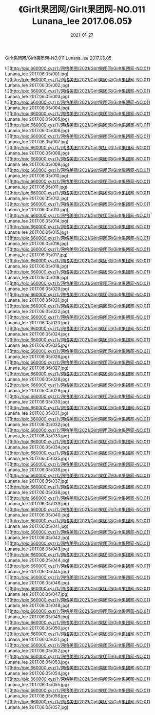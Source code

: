 ﻿---
layout: post
title:  《Girlt果团网/Girlt果团网-NO.011 Lunana_lee 2017.06.05》
date:   2021-01-27
img: http://pic.660000.xyz/1:/网络美图/2021/Girlt果团网/Girlt果团网-NO.011 Lunana_lee 2017.06.05/000.jpg
categories: [美女, 清纯, 唯美]
---

Girlt果团网/Girlt果团网-NO.011 Lunana_lee 2017.06.05

 ![](http://pic.660000.xyz/1:/网络美图/2021/Girlt果团网/Girlt果团网-NO.011 Lunana_lee 2017.06.05/001.jpg) <br>![](http://pic.660000.xyz/1:/网络美图/2021/Girlt果团网/Girlt果团网-NO.011 Lunana_lee 2017.06.05/002.jpg) <br>![](http://pic.660000.xyz/1:/网络美图/2021/Girlt果团网/Girlt果团网-NO.011 Lunana_lee 2017.06.05/003.jpg) <br>![](http://pic.660000.xyz/1:/网络美图/2021/Girlt果团网/Girlt果团网-NO.011 Lunana_lee 2017.06.05/004.jpg) <br>![](http://pic.660000.xyz/1:/网络美图/2021/Girlt果团网/Girlt果团网-NO.011 Lunana_lee 2017.06.05/005.jpg) <br>![](http://pic.660000.xyz/1:/网络美图/2021/Girlt果团网/Girlt果团网-NO.011 Lunana_lee 2017.06.05/006.jpg) <br>![](http://pic.660000.xyz/1:/网络美图/2021/Girlt果团网/Girlt果团网-NO.011 Lunana_lee 2017.06.05/007.jpg) <br>![](http://pic.660000.xyz/1:/网络美图/2021/Girlt果团网/Girlt果团网-NO.011 Lunana_lee 2017.06.05/008.jpg) <br>![](http://pic.660000.xyz/1:/网络美图/2021/Girlt果团网/Girlt果团网-NO.011 Lunana_lee 2017.06.05/009.jpg) <br>![](http://pic.660000.xyz/1:/网络美图/2021/Girlt果团网/Girlt果团网-NO.011 Lunana_lee 2017.06.05/010.jpg) <br>![](http://pic.660000.xyz/1:/网络美图/2021/Girlt果团网/Girlt果团网-NO.011 Lunana_lee 2017.06.05/011.jpg) <br>![](http://pic.660000.xyz/1:/网络美图/2021/Girlt果团网/Girlt果团网-NO.011 Lunana_lee 2017.06.05/012.jpg) <br>![](http://pic.660000.xyz/1:/网络美图/2021/Girlt果团网/Girlt果团网-NO.011 Lunana_lee 2017.06.05/013.jpg) <br>![](http://pic.660000.xyz/1:/网络美图/2021/Girlt果团网/Girlt果团网-NO.011 Lunana_lee 2017.06.05/014.jpg) <br>![](http://pic.660000.xyz/1:/网络美图/2021/Girlt果团网/Girlt果团网-NO.011 Lunana_lee 2017.06.05/015.jpg) <br>![](http://pic.660000.xyz/1:/网络美图/2021/Girlt果团网/Girlt果团网-NO.011 Lunana_lee 2017.06.05/016.jpg) <br>![](http://pic.660000.xyz/1:/网络美图/2021/Girlt果团网/Girlt果团网-NO.011 Lunana_lee 2017.06.05/017.jpg) <br>![](http://pic.660000.xyz/1:/网络美图/2021/Girlt果团网/Girlt果团网-NO.011 Lunana_lee 2017.06.05/018.jpg) <br>![](http://pic.660000.xyz/1:/网络美图/2021/Girlt果团网/Girlt果团网-NO.011 Lunana_lee 2017.06.05/019.jpg) <br>![](http://pic.660000.xyz/1:/网络美图/2021/Girlt果团网/Girlt果团网-NO.011 Lunana_lee 2017.06.05/020.jpg) <br>![](http://pic.660000.xyz/1:/网络美图/2021/Girlt果团网/Girlt果团网-NO.011 Lunana_lee 2017.06.05/021.jpg) <br>![](http://pic.660000.xyz/1:/网络美图/2021/Girlt果团网/Girlt果团网-NO.011 Lunana_lee 2017.06.05/022.jpg) <br>![](http://pic.660000.xyz/1:/网络美图/2021/Girlt果团网/Girlt果团网-NO.011 Lunana_lee 2017.06.05/023.jpg) <br>![](http://pic.660000.xyz/1:/网络美图/2021/Girlt果团网/Girlt果团网-NO.011 Lunana_lee 2017.06.05/024.jpg) <br>![](http://pic.660000.xyz/1:/网络美图/2021/Girlt果团网/Girlt果团网-NO.011 Lunana_lee 2017.06.05/025.jpg) <br>![](http://pic.660000.xyz/1:/网络美图/2021/Girlt果团网/Girlt果团网-NO.011 Lunana_lee 2017.06.05/026.jpg) <br>![](http://pic.660000.xyz/1:/网络美图/2021/Girlt果团网/Girlt果团网-NO.011 Lunana_lee 2017.06.05/027.jpg) <br>![](http://pic.660000.xyz/1:/网络美图/2021/Girlt果团网/Girlt果团网-NO.011 Lunana_lee 2017.06.05/028.jpg) <br>![](http://pic.660000.xyz/1:/网络美图/2021/Girlt果团网/Girlt果团网-NO.011 Lunana_lee 2017.06.05/029.jpg) <br>![](http://pic.660000.xyz/1:/网络美图/2021/Girlt果团网/Girlt果团网-NO.011 Lunana_lee 2017.06.05/030.jpg) <br>![](http://pic.660000.xyz/1:/网络美图/2021/Girlt果团网/Girlt果团网-NO.011 Lunana_lee 2017.06.05/031.jpg) <br>![](http://pic.660000.xyz/1:/网络美图/2021/Girlt果团网/Girlt果团网-NO.011 Lunana_lee 2017.06.05/032.jpg) <br>![](http://pic.660000.xyz/1:/网络美图/2021/Girlt果团网/Girlt果团网-NO.011 Lunana_lee 2017.06.05/033.jpg) <br>![](http://pic.660000.xyz/1:/网络美图/2021/Girlt果团网/Girlt果团网-NO.011 Lunana_lee 2017.06.05/034.jpg) <br>![](http://pic.660000.xyz/1:/网络美图/2021/Girlt果团网/Girlt果团网-NO.011 Lunana_lee 2017.06.05/035.jpg) <br>![](http://pic.660000.xyz/1:/网络美图/2021/Girlt果团网/Girlt果团网-NO.011 Lunana_lee 2017.06.05/036.jpg) <br>![](http://pic.660000.xyz/1:/网络美图/2021/Girlt果团网/Girlt果团网-NO.011 Lunana_lee 2017.06.05/037.jpg) <br>![](http://pic.660000.xyz/1:/网络美图/2021/Girlt果团网/Girlt果团网-NO.011 Lunana_lee 2017.06.05/038.jpg) <br>![](http://pic.660000.xyz/1:/网络美图/2021/Girlt果团网/Girlt果团网-NO.011 Lunana_lee 2017.06.05/039.jpg) <br>![](http://pic.660000.xyz/1:/网络美图/2021/Girlt果团网/Girlt果团网-NO.011 Lunana_lee 2017.06.05/040.jpg) <br>![](http://pic.660000.xyz/1:/网络美图/2021/Girlt果团网/Girlt果团网-NO.011 Lunana_lee 2017.06.05/041.jpg) <br>![](http://pic.660000.xyz/1:/网络美图/2021/Girlt果团网/Girlt果团网-NO.011 Lunana_lee 2017.06.05/042.jpg) <br>![](http://pic.660000.xyz/1:/网络美图/2021/Girlt果团网/Girlt果团网-NO.011 Lunana_lee 2017.06.05/043.jpg) <br>![](http://pic.660000.xyz/1:/网络美图/2021/Girlt果团网/Girlt果团网-NO.011 Lunana_lee 2017.06.05/044.jpg) <br>![](http://pic.660000.xyz/1:/网络美图/2021/Girlt果团网/Girlt果团网-NO.011 Lunana_lee 2017.06.05/045.jpg) <br>![](http://pic.660000.xyz/1:/网络美图/2021/Girlt果团网/Girlt果团网-NO.011 Lunana_lee 2017.06.05/046.jpg) <br>![](http://pic.660000.xyz/1:/网络美图/2021/Girlt果团网/Girlt果团网-NO.011 Lunana_lee 2017.06.05/047.jpg) <br>![](http://pic.660000.xyz/1:/网络美图/2021/Girlt果团网/Girlt果团网-NO.011 Lunana_lee 2017.06.05/048.jpg) <br>![](http://pic.660000.xyz/1:/网络美图/2021/Girlt果团网/Girlt果团网-NO.011 Lunana_lee 2017.06.05/049.jpg) <br>![](http://pic.660000.xyz/1:/网络美图/2021/Girlt果团网/Girlt果团网-NO.011 Lunana_lee 2017.06.05/050.jpg) <br>![](http://pic.660000.xyz/1:/网络美图/2021/Girlt果团网/Girlt果团网-NO.011 Lunana_lee 2017.06.05/051.jpg) <br>![](http://pic.660000.xyz/1:/网络美图/2021/Girlt果团网/Girlt果团网-NO.011 Lunana_lee 2017.06.05/052.jpg) <br>![](http://pic.660000.xyz/1:/网络美图/2021/Girlt果团网/Girlt果团网-NO.011 Lunana_lee 2017.06.05/053.jpg) <br>![](http://pic.660000.xyz/1:/网络美图/2021/Girlt果团网/Girlt果团网-NO.011 Lunana_lee 2017.06.05/054.jpg) <br>![](http://pic.660000.xyz/1:/网络美图/2021/Girlt果团网/Girlt果团网-NO.011 Lunana_lee 2017.06.05/055.jpg) <br>![](http://pic.660000.xyz/1:/网络美图/2021/Girlt果团网/Girlt果团网-NO.011 Lunana_lee 2017.06.05/056.jpg) <br>![](http://pic.660000.xyz/1:/网络美图/2021/Girlt果团网/Girlt果团网-NO.011 Lunana_lee 2017.06.05/057.jpg) <br>